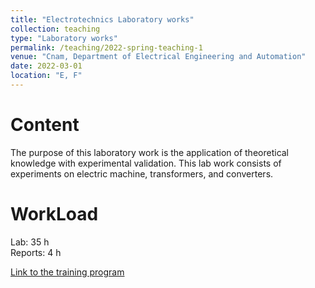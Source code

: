 ```yaml
---
title: "Electrotechnics Laboratory works"
collection: teaching
type: "Laboratory works"
permalink: /teaching/2022-spring-teaching-1
venue: "Cnam, Department of Electrical Engineering and Automation"
date: 2022-03-01
location: "E, F"
---
```



Content
======
The purpose of this laboratory work is the application of theoretical knowledge with experimental validation. This lab work consists of experiments on electric machine, transformers, and converters.

WorkLoad
======
Lab: 35 h \
Reports: 4 h


[Link to the training program](https://ecole-ingenieur.cnam.fr/alternance/apprentissage/diplome-d-ingenieur-specialite-genie-electrique-en-partenariat-avec-l-itii-ile-de-france-parcours-installation-distribution-energie-eclairage-1183576.kjsp?RH=1434379054526)
